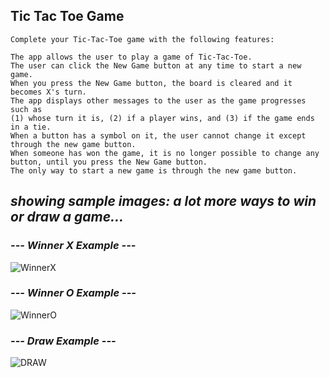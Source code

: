 ## Tic Tac Toe Game
```
Complete your Tic-Tac-Toe game with the following features:

The app allows the user to play a game of Tic-Tac-Toe.
The user can click the New Game button at any time to start a new game.
When you press the New Game button, the board is cleared and it becomes X's turn.
The app displays other messages to the user as the game progresses such as
(1) whose turn it is, (2) if a player wins, and (3) if the game ends in a tie.
When a button has a symbol on it, the user cannot change it except through the new game button.
When someone has won the game, it is no longer possible to change any button, until you press the New Game button.
The only way to start a new game is through the new game button.
```
## *showing sample images: a lot more ways to win or draw a game...*


### *--- Winner X Example ---*

![WinnerX](https://github.com/marysaray/TicTacToe/assets/82470838/16ecc568-4b9c-460c-b531-fd06cef6eca0)

### *--- Winner O Example ---*

![WinnerO](https://github.com/marysaray/TicTacToe/assets/82470838/384ac769-668a-4ab7-a2ed-18f887ce93ee)

### *--- Draw Example ---*

![DRAW](https://github.com/marysaray/TicTacToe/assets/82470838/21b52cd2-3984-4a08-9bf8-f0484d6489e0)

